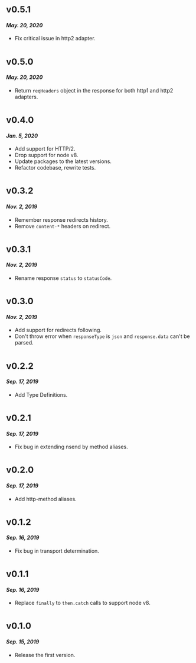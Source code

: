 # <sub>v0.5.1</sub>
#### _May. 20, 2020_
  * Fix critical issue in http2 adapter.

# <sub>v0.5.0</sub>
#### _May. 20, 2020_
  * Return `reqHeaders` object in the response for both http1 and http2 adapters.

# <sub>v0.4.0</sub>
#### _Jan. 5, 2020_
  * Add support for HTTP/2.
  * Drop support for node v8.
  * Update packages to the latest versions.
  * Refactor codebase, rewrite tests.

# <sub>v0.3.2</sub>
#### _Nov. 2, 2019_
  * Remember response redirects history.
  * Remove `content-*` headers on redirect.

# <sub>v0.3.1</sub>
#### _Nov. 2, 2019_
  * Rename response `status` to `statusCode`.

# <sub>v0.3.0</sub>
#### _Nov. 2, 2019_
  * Add support for redirects following.
  * Don't throw error when `responseType` is `json` and `response.data` can't be parsed.

# <sub>v0.2.2</sub>
#### _Sep. 17, 2019_
  * Add Type Definitions.

# <sub>v0.2.1</sub>
#### _Sep. 17, 2019_
  * Fix bug in extending nsend by method aliases.

# <sub>v0.2.0</sub>
#### _Sep. 17, 2019_
  * Add http-method aliases.

# <sub>v0.1.2</sub>
#### _Sep. 16, 2019_
  * Fix bug in transport determination.

# <sub>v0.1.1</sub>
#### _Sep. 16, 2019_
  * Replace `finally` to `then.catch` calls to support node v8.

# <sub>v0.1.0</sub>
#### _Sep. 15, 2019_
 * Release the first version.
